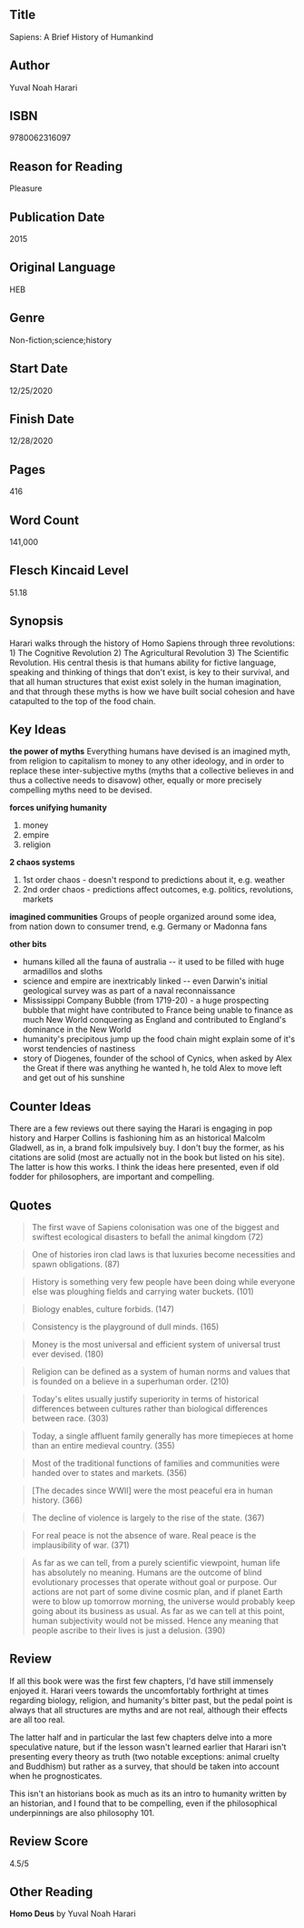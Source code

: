 ## Title
Sapiens: A Brief History of Humankind

## Author
Yuval Noah Harari

## ISBN
9780062316097

## Reason for Reading
Pleasure

## Publication Date
2015

## Original Language
HEB

## Genre
Non-fiction;science;history

## Start Date
12/25/2020

## Finish Date
12/28/2020

## Pages
416

## Word Count
141,000

## Flesch Kincaid Level
51.18

## Synopsis
Harari walks through the history of Homo Sapiens through three revolutions: 1) The Cognitive Revolution 2) The Agricultural Revolution 3) The Scientific Revolution. His central thesis is that humans ability for fictive language, speaking and thinking of things that don't exist, is key to their survival, and that all human structures that exist exist solely in the human imagination, and that through these myths is how we have built social cohesion and have catapulted to the top of the food chain.

## Key Ideas
**the power of myths**
Everything humans have devised is an imagined myth, from religion to capitalism to money to any other ideology, and in order to replace these inter-subjective myths (myths that a collective believes in and thus a collective needs to disavow) other, equally or more precisely compelling myths need to be devised.

**forces unifying humanity**
1. money
2. empire
3. religion

**2 chaos systems**
1. 1st order chaos - doesn't respond to predictions about it, e.g. weather
2. 2nd order chaos - predictions affect outcomes, e.g. politics, revolutions, markets

**imagined communities**
Groups of people organized around some idea, from nation down to consumer trend, e.g. Germany or Madonna fans

**other bits**
- humans killed all the fauna of australia -- it used to be filled with huge armadillos and sloths
- science and empire are inextricably linked -- even Darwin's initial geological survey was as part of a naval reconnaissance
- Mississippi Company Bubble (from 1719-20) - a huge prospecting bubble that might have contributed to France being unable to finance as much New World conquering as England and contributed to England's dominance in the New World
- humanity's precipitous jump up the food chain might explain some of it's worst tendencies of nastiness
- story of Diogenes, founder of the school of Cynics, when asked by Alex the Great if there was anything he wanted h, he told Alex to move left and get out of his sunshine

## Counter Ideas
There are a few reviews out there saying the Harari is engaging in pop history and Harper Collins is fashioning him as an historical Malcolm Gladwell, as in, a brand folk impulsively buy. I don't buy the former, as his citations are solid (most are actually not in the book but listed on his site). The latter is how this works. I think the ideas here presented, even if old fodder for philosophers, are important and compelling.

## Quotes
> The first wave of Sapiens colonisation was one of the biggest and swiftest ecological disasters to befall the animal kingdom (72)

> One of histories iron clad laws is that luxuries become necessities and spawn obligations. (87)

> History is something very few people have been doing while everyone else was ploughing fields and carrying water buckets. (101)

> Biology enables, culture forbids. (147)

> Consistency is the playground of dull minds. (165)

> Money is the most universal and efficient system of universal trust ever devised. (180)

> Religion can be defined as a system of human norms and values that is founded on a believe in a superhuman order. (210)

> Today's elites usually justify superiority in terms of historical differences between cultures rather than biological differences between race. (303)

> Today, a single affluent family generally has more timepieces at home than an entire medieval country. (355)

> Most of the traditional functions of families and communities were handed over to states and markets. (356)

> [The decades since WWII] were the most peaceful era in human history. (366)

> The decline of violence is largely to the rise of the state. (367)

> For real peace is not the absence of ware. Real peace is the implausibility of war. (371)

> As far as we can tell, from a purely scientific viewpoint, human life has absolutely no meaning. Humans are the outcome of blind evolutionary processes that operate without goal or purpose. Our actions are not part of some divine cosmic plan, and if planet Earth were to blow up tomorrow morning, the universe would probably keep going about its business as usual. As far as we can tell at this point, human subjectivity would not be missed. Hence any meaning that people ascribe to their lives is just a delusion. (390)

## Review
If all this book were was the first few chapters, I'd have still immensely enjoyed it. Harari veers towards the uncomfortably forthright at times regarding biology, religion, and humanity's bitter past, but the pedal point is always that all structures are myths and are not real, although their effects are all too real.

The latter half and in particular the last few chapters delve into a more speculative nature, but if the lesson wasn't learned earlier that Harari isn't presenting every theory as truth (two notable exceptions: animal cruelty and Buddhism) but rather as a survey, that should be taken into account when he prognosticates.

This isn't an historians book as much as its an intro to humanity written by an historian, and I found that to be compelling, even if the philosophical underpinnings are also philosophy 101.

## Review Score
4.5/5

## Other Reading
**Homo Deus** by Yuval Noah Harari
